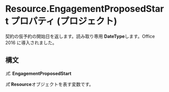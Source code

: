 
# Resource.EngagementProposedStart プロパティ (プロジェクト)

契約の仮予約の開始日を返します。読み取り専用 **DateType**します。Office 2016 に導入されました。


## 構文

 _式_. **EngagementProposedStart**

 _式_ **Resource**オブジェクトを表す変数です。

